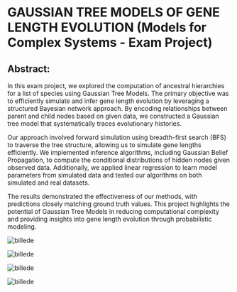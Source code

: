 # GAUSSIAN TREE MODELS OF GENE LENGTH EVOLUTION (Models for Complex Systems - Exam Project)

## Abstract:

In this exam project, we explored the computation of ancestral hierarchies for a list of species using Gaussian Tree Models. The primary objective was to efficiently simulate and infer gene length evolution by leveraging a structured Bayesian network approach. By encoding relationships between parent and child nodes based on given data, we constructed a Gaussian tree model that systematically traces evolutionary histories.

Our approach involved forward simulation using breadth-first search (BFS) to traverse the tree structure, allowing us to simulate gene lengths efficiently. We implemented inference algorithms, including Gaussian Belief Propagation, to compute the conditional distributions of hidden nodes given observed data. Additionally, we applied linear regression to learn model parameters from simulated data and tested our algorithms on both simulated and real datasets.

The results demonstrated the effectiveness of our methods, with predictions closely matching ground truth values. This project highlights the potential of Gaussian Tree Models in reducing computational complexity and providing insights into gene length evolution through probabilistic modeling.

![billede](https://github.com/user-attachments/assets/811b4f31-de77-439d-a65c-64e4902ebb9b)

![billede](https://github.com/user-attachments/assets/1da4e8ff-9726-4b90-86c2-67fdb87112a1)

![billede](https://github.com/user-attachments/assets/16be873d-8bfd-4656-a4bf-f9622ef435ca)

![billede](https://github.com/user-attachments/assets/e7c4e323-017e-434e-a3c2-a2d3bc8a141e)

